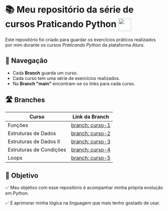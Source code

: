 # 📚 Meu repositório da série de cursos Praticando Python <img src="https://skillicons.dev/icons?i=python" align="center" width = 40px/>  

Este repositório foi criado para guardar os exercícios práticos realizados por mim durante os cursos _Praticando Python_ da plataforma _Alura._

## 🛞 Navegação

- Cada **Branch** guarda um curso.
- Cada curso tem uma série de exercícios realizados.
- Na **Branch "main"** encontram-se os links para cada curso. 

## 🛣️ Branches

| Curso | Link da Branch |
| ----- | ---------------- |
| Funções | [branch: curso-1](https://github.com/seu-usuario/seu-repositorio/tree/curso-1) |
| Estruturas de Dados | [branch: curso-2](https://github.com/seu-usuario/seu-repositorio/tree/curso-2) |
| Estruturas de Dados II | [branch: curso-3](https://github.com/seu-usuario/seu-repositorio/tree/curso-3) |
| Estruturas de Condições | [branch: curso-4](https://github.com/seu-usuario/seu-repositorio/tree/curso-4) |
| Loops  | [branch: curso-5](https://github.com/seu-usuario/seu-repositorio/tree/curso-5) |

## 🎯 Objetivo

✅ Meu objetivo com esse repositório é acompanhar minha própria evolução em Python.

✅ E aprimorar minha lógica na linguagem que mais tenho gostado de usar.
